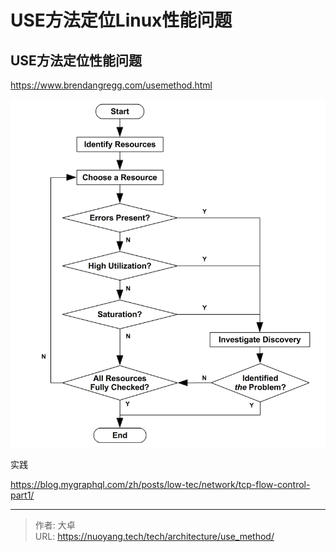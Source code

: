 # USE方法定位Linux性能问题




## USE方法定位性能问题

https://www.brendangregg.com/usemethod.html

![img](index.assets/usemethod_flow.png)



实践

https://blog.mygraphql.com/zh/posts/low-tec/network/tcp-flow-control-part1/



---

> 作者: 大卓  
> URL: https://nuoyang.tech/tech/architecture/use_method/  

